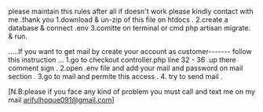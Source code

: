 please maintain this rules after all if doesn't work please kindly contact with me .thank you
1.download &  un-zip of this file on htdocs .
2.create a database  & connect .env
3.comitte on terminal or cmd php artisan migrate. & run.


.....If you want to get mail by create your account as customer-------
follow this instruction ...
1.go to checkout controller.php line 32 - 36  .up there comment sign .
2.open .env file and add your mail and password on mail section .
3.go to  mail and permite this access .
4. try to send mail .

[N.B:please if you face any kind of problem you must call and text me on my mail arifulhoque091@gmail.com]